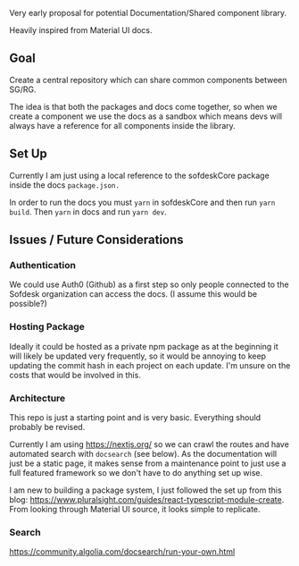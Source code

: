 Very early proposal for potential Documentation/Shared component library.

Heavily inspired from Material UI docs. 

## Goal

Create a central repository which can share common components between SG/RG. 

The idea is that both the packages and docs come together, so when we create a component we use the docs as a sandbox which means devs will always have a reference for all components inside the library.

## Set Up
Currently I am just using a local reference to the sofdeskCore package inside the docs `package.json.`

In order to run the docs you must `yarn` in sofdeskCore and then run `yarn build`. Then `yarn` in docs and run `yarn dev`. 

## Issues / Future Considerations

### Authentication
We could use Auth0 (Github) as a first step so only people connected to the Sofdesk organization can access the docs. (I assume this would be possible?)

### Hosting Package
Ideally it could be hosted as a private npm package as at the beginning it will likely be updated very frequently, so it would be annoying to keep updating the commit hash in each project on each update. I'm unsure on the costs that would be involved in this.

### Architecture
This repo is just a starting point and is very basic. Everything should probably be revised.

Currently I am using https://nextjs.org/ so we can crawl the routes and have automated search with `docsearch` (see below). As the documentation will just be a static page, it makes sense from a maintenance point to just use a full featured framework so we don't have to do anything set up wise.

I am new to building a package system, I just followed the set up from this blog: https://www.pluralsight.com/guides/react-typescript-module-create. From looking through Material UI source, it looks simple to replicate. 

### Search
https://community.algolia.com/docsearch/run-your-own.html
